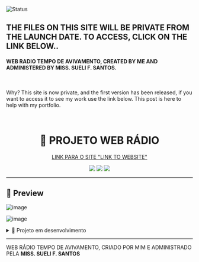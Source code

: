 ![Status](https://img.shields.io/badge/STATUS-FIRST%20VERSION%20RELEASED-RED?style=for-the-badge)
</br>
## THE FILES ON THIS SITE WILL BE PRIVATE FROM THE LAUNCH DATE. TO ACCESS, CLICK ON THE LINK BELOW..

#### WEB RADIO TEMPO DE AVIVAMENTO, CREATED BY ME AND ADMINISTERED BY MISS. SUELI F. SANTOS.
</br>
<p>Why? This site is now private, and the first version has been released, if you want to access it to see my work use the link below. This post is here to help with my portfolio.<p>
</br>
<h1 align="center">🚀 PROJETO WEB RÁDIO </h1>
<p align="center"><a target="_blank" href="https://tempoavivamento.com.br/">LINK PARA O SITE "LINK TO WEBSITE"</a></p>

<p align="center">
  <img src="https://img.shields.io/badge/HTML-5-orange?style=for-the-badge" />
  <img src="https://img.shields.io/badge/CSS-3-blue?style=for-the-badge" />
  <img src="https://img.shields.io/badge/JavaScript-ES6-yellow?style=for-the-badge" />
</p>

---

## 📸 Preview
![image](https://github.com/user-attachments/assets/2a665b6f-9d92-438e-87aa-ab53861e6cd5)

![image](https://github.com/user-attachments/assets/5f186d7c-92e3-42c8-8e97-b5c0c7e9ff99)


<details>

  <summary>🚧 Projeto em desenvolvimento</summary>
  <p>O site ainda está sendo desenvolvido. feedbacks são bem-vindos!</p>
  <a href="https://tempoavivamento.com.br/">LINK PARA O SITE "LINK TO WEBSITE"</a>
</details>


---

<p>WEB RÁDIO TEMPO DE AVIVAMENTO, CRIADO POR MIM E ADMINISTRADO PELA <b>MISS. SUELI F. SANTOS</b></p>

<!-- ## 📂 Estrutura do Projeto

```bash
📁 meu-projeto/
├── index.html
├── style.css
└── script.js -->

